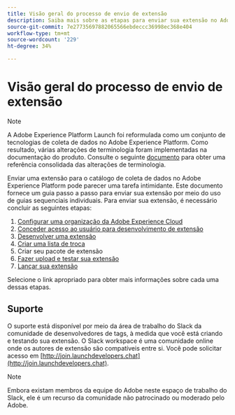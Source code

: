 ```yaml
---
title: Visão geral do processo de envio de extensão
description: Saiba mais sobre as etapas para enviar sua extensão no Adobe Experience Platform do desenvolvimento para o lançamento.
source-git-commit: 7e27735697882065566ebdeccc36998ec368e404
workflow-type: tm+mt
source-wordcount: '229'
ht-degree: 34%

---
```


# Visão geral do processo de envio de extensão

>[!NOTE]
>
>A Adobe Experience Platform Launch foi reformulada como um conjunto de tecnologias de coleta de dados no Adobe Experience Platform. Como resultado, várias alterações de terminologia foram implementadas na documentação do produto. Consulte o seguinte [documento](../../term-updates.md) para obter uma referência consolidada das alterações de terminologia.

Enviar uma extensão para o catálogo de coleta de dados no Adobe Experience Platform pode parecer uma tarefa intimidante. Este documento fornece um guia passo a passo para enviar sua extensão por meio do uso de guias sequenciais individuais. Para enviar sua extensão, é necessário concluir as seguintes etapas:

1. [Configurar uma organização da Adobe Experience Cloud](./setup.md)
1. [Conceder acesso ao usuário para desenvolvimento de extensão](./access.md)
1. [Desenvolver uma extensão](./develop.md)
1. [Criar uma lista de troca](./create-listing.md)
1. Criar seu pacote de extensão
1. [Fazer upload e testar sua extensão](./upload-and-test.md)
1. [Lançar sua extensão](./release.md)

Selecione o link apropriado para obter mais informações sobre cada uma dessas etapas.

## Suporte

O suporte está disponível por meio da área de trabalho do Slack da comunidade de desenvolvedores de tags, à medida que você está criando e testando sua extensão. O Slack workspace é uma comunidade online onde os autores de extensão são compatíveis entre si. Você pode solicitar acesso em [http://join.launchdevelopers.chat](http://join.launchdevelopers.chat).

>[!NOTE]
>
>Embora existam membros da equipe do Adobe neste espaço de trabalho do Slack, ele é um recurso da comunidade não patrocinado ou moderado pelo Adobe.
